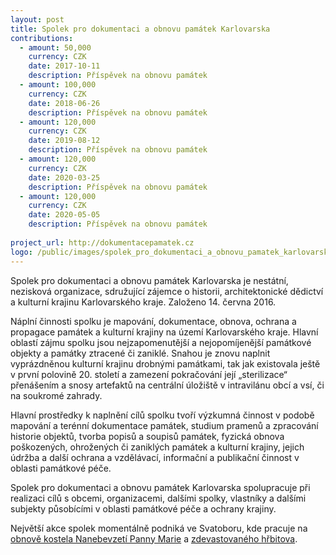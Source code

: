 ```yaml
---
layout: post
title: Spolek pro dokumentaci a obnovu památek Karlovarska
contributions:
  - amount: 50,000
    currency: CZK
    date: 2017-10-11
    description: Příspěvek na obnovu památek
  - amount: 100,000
    currency: CZK
    date: 2018-06-26
    description: Příspěvek na obnovu památek
  - amount: 120,000
    currency: CZK
    date: 2019-08-12
    description: Příspěvek na obnovu památek
  - amount: 120,000
    currency: CZK
    date: 2020-03-25
    description: Příspěvek na obnovu památek
  - amount: 120,000
    currency: CZK
    date: 2020-05-05
    description: Příspěvek na obnovu památek
    
project_url: http://dokumentacepamatek.cz
logo: /public/images/spolek_pro_dokumentaci_a_obnovu_pamatek_karlovarska_logo.jpg
---
```


Spolek pro dokumentaci a obnovu památek Karlovarska je nestátní, nezisková organizace, sdružující zájemce o historii, architektonické dědictví a kulturní krajinu Karlovarského kraje. Založeno 14. června 2016.

Náplní činnosti spolku je mapování, dokumentace, obnova, ochrana a propagace památek a kulturní krajiny na území Karlovarského kraje. Hlavní oblastí zájmu spolku jsou nejzapomenutější a nejopomíjenější památkové objekty a památky ztracené či zaniklé. Snahou je znovu naplnit vyprázdněnou kulturní krajinu drobnými památkami, tak jak existovala ještě v první polovině 20. století a zamezení pokračování její „sterilizace“ přenášením a snosy artefaktů na centrální úložiště v intravilánu obcí a vsí, či na soukromé zahrady.

Hlavní prostředky k naplnění cílů spolku tvoří výzkumná činnost v podobě mapování a terénní dokumentace památek, studium pramenů a zpracování historie objektů, tvorba popisů a soupisů památek, fyzická obnova poškozených, ohrožených či zaniklých památek a kulturní krajiny, jejich údržba a další ochrana a vzdělávací, informační a publikační činnost v oblasti památkové péče.

Spolek pro dokumentaci a obnovu památek Karlovarska spolupracuje při realizaci cílů s obcemi, organizacemi, dalšími spolky, vlastníky a dalšími subjekty působícími v oblasti památkové péče a ochrany krajiny.

Největší akce spolek momentálně podniká ve Svatoboru, kde pracuje na <a href="http://dokumentacepamatek.cz/verejna-sbirka-na-opravu-kostela-ve-svatoboru/">obnově kostela Nanebevzetí Panny Marie</a> a <a href="http://dokumentacepamatek.cz/revitalizace-zdevastovaneho-hrbitova-ve-svatoboru/">zdevastovaného hřbitova</a>.
